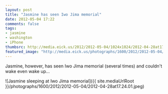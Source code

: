 ```yaml
---
layout: post
title: "Jasmine has seen Iwo Jima memorial"
date: 2012-05-04 17:22
comments: false
tags: 
- jasmine
- washington
- iPhone
thumbsrc: http://media.eick.us/2012/2012-05-04/1024x1024/2012-04-28at17.24.01.jpeg
featured_image: "http://media.eick.us/photographs/1600/2012/2012-05-04/2012-04-28at17.24.01.jpeg"
---
```

Jasmine, however, has seen Iwo Jima memorial (several times) and couldn't wake even wake up...



![Jasmine sleeping at Iwo Jima memorial]({{ site.mediaUrlRoot }}/photographs/1600/2012/2012-05-04/2012-04-28at17.24.01.jpeg)


